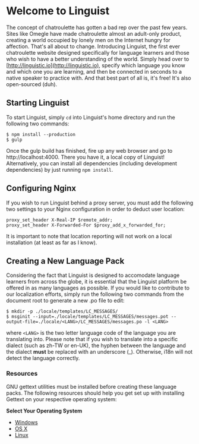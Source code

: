 # Welcome to Linguist

The concept of chatroulette has gotten a bad rep over the past few years. Sites like Omegle have made chatroulette almost an adult-only product, creating a world occupied by lonely men on the Internet hungry for affection. That's all about to change. Introducing Linguist, the first ever chatroulette website designed specifically for language learners and those who wish to have a better understanding of the world. Simply head over to [http://linguistic.io](http://linguistic.io), specify which language you know and which one you are learning, and then be connected in seconds to a native speaker to practice with. And that best part of all is, it's free! It's also open-sourced (duh).

## Starting Linguist

To start Linguist, simply `cd` into Linguist's home directory and run the following two commands:

	$ npm install --production
	$ gulp
		
Once the gulp build has finished, fire up any web browser and go to http://localhost:4000. There you have it, a local copy of Linguist! Alternatively, you can install all dependencies (including development dependencies) by just running `npm install`.

## Configuring Nginx

If you wish to run Linguist behind a proxy server, you must add the following two settings to your Nginx configuration in order to deduct user location:

	proxy_set_header X-Real-IP $remote_addr;
	proxy_set_header X-Forwarded-For $proxy_add_x_forwarded_for;
	
It is important to note that location reporting will not work on a local installation (at least as far as I know).

## Creating a New Language Pack

Considering the fact that Linguist is designed to accomodate language learners from across the globe, it is essential that the Linguist platform be offered in as many languages as possible. If you would like to contribute to our localization efforts, simply run the following two commands from the document root to generate a new .po file to edit:

```
$ mkdir -p ./locale/templates/LC_MESSAGES/
$ msginit --input=./locale/templates/LC_MESSAGES/messages.pot --output-file=./locale/<LANG>/LC_MESSAGES/messages.po -l <LANG>
```

where `<LANG>` is the two letter language code of the language you are translating into. Please note that if you wish to translate into a specific dialect (such as zh-TW or en-UK), the hyphen between the language and the dialect **must** be replaced with an underscore (_). Otherwise, i18n will not detect the language correctly.

### Resources
GNU gettext utilities must be installed before creating these language packs. The following resources should help you get set up with installing Gettext on your respective operating system: 

**Select Your Operating System**

* [Windows](https://www.nuget.org/packages/Gettext.Tools/)
* [OS X](http://arielvb.readthedocs.org/en/latest/docs/mac/commandline.html#gettext)
* [Linux](https://www.gnu.org/software/gettext/manual/html_node/index.html#SEC_Contents)
